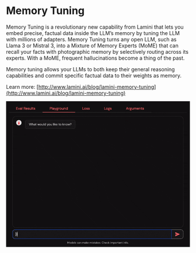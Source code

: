 # Memory Tuning

Memory Tuning is a revolutionary new capability from Lamini that lets you embed precise, factual data inside the LLM’s memory by tuning the LLM with millions of adapters. Memory Tuning turns any open LLM, such as Llama 3 or Mistral 3, into a Mixture of Memory Experts (MoME) that can recall your facts with photographic memory by selectively routing across its experts. With a MoME, frequent hallucinations become a thing of the past.

Memory tuning allows your LLMs to both keep their general reasoning capabilities and commit specific factual data to their weights as memory.

Learn more: [http://www.lamini.ai/blog/lamini-memory-tuning](http://www.lamini.ai/blog/lamini-memory-tuning)

![Memory tuning playgroung example](/assets/memory_tuning.gif)
